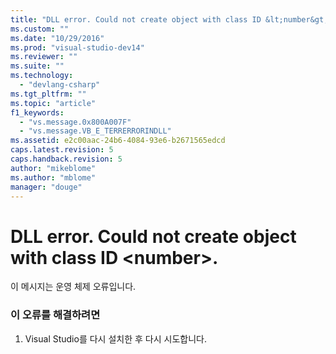 ```yaml
---
title: "DLL error. Could not create object with class ID &lt;number&gt;. | Microsoft Docs"
ms.custom: ""
ms.date: "10/29/2016"
ms.prod: "visual-studio-dev14"
ms.reviewer: ""
ms.suite: ""
ms.technology: 
  - "devlang-csharp"
ms.tgt_pltfrm: ""
ms.topic: "article"
f1_keywords: 
  - "vs.message.0x800A007F"
  - "vs.message.VB_E_TERRERRORINDLL"
ms.assetid: e2c00aac-24b6-4084-93e6-b2671565edcd
caps.latest.revision: 5
caps.handback.revision: 5
author: "mikeblome"
ms.author: "mblome"
manager: "douge"
---
```

# DLL error. Could not create object with class ID &lt;number&gt;.
이 메시지는 운영 체제 오류입니다.  
  
### 이 오류를 해결하려면  
  
1.  Visual Studio를 다시 설치한 후 다시 시도합니다.
